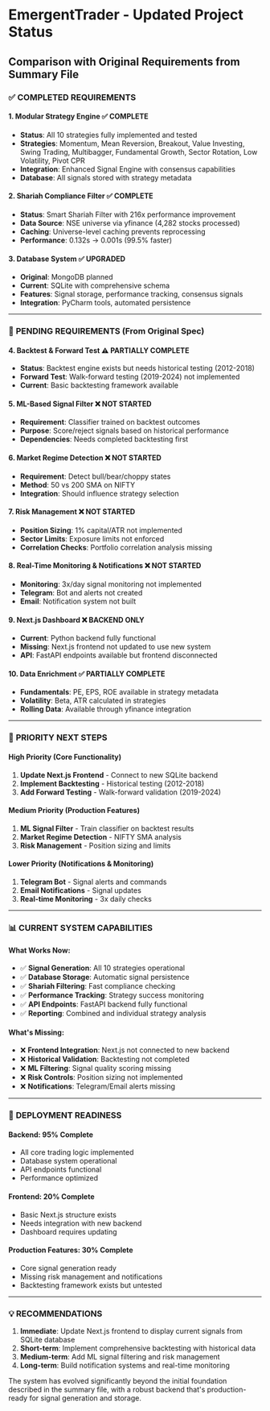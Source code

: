 # EmergentTrader - Updated Project Status
## Comparison with Original Requirements from Summary File

### ✅ **COMPLETED REQUIREMENTS**

#### 1. **Modular Strategy Engine** ✅ COMPLETE
- **Status**: All 10 strategies fully implemented and tested
- **Strategies**: Momentum, Mean Reversion, Breakout, Value Investing, Swing Trading, Multibagger, Fundamental Growth, Sector Rotation, Low Volatility, Pivot CPR
- **Integration**: Enhanced Signal Engine with consensus capabilities
- **Database**: All signals stored with strategy metadata

#### 2. **Shariah Compliance Filter** ✅ COMPLETE  
- **Status**: Smart Shariah Filter with 216x performance improvement
- **Data Source**: NSE universe via yfinance (4,282 stocks processed)
- **Caching**: Universe-level caching prevents reprocessing
- **Performance**: 0.132s → 0.001s (99.5% faster)

#### 3. **Database System** ✅ UPGRADED
- **Original**: MongoDB planned
- **Current**: SQLite with comprehensive schema
- **Features**: Signal storage, performance tracking, consensus signals
- **Integration**: PyCharm tools, automated persistence

---

### 🔄 **PENDING REQUIREMENTS (From Original Spec)**

#### 4. **Backtest & Forward Test** ⚠️ PARTIALLY COMPLETE
- **Status**: Backtest engine exists but needs historical testing (2012-2018)
- **Forward Test**: Walk-forward testing (2019-2024) not implemented
- **Current**: Basic backtesting framework available

#### 5. **ML-Based Signal Filter** ❌ NOT STARTED
- **Requirement**: Classifier trained on backtest outcomes
- **Purpose**: Score/reject signals based on historical performance
- **Dependencies**: Needs completed backtesting first

#### 6. **Market Regime Detection** ❌ NOT STARTED
- **Requirement**: Detect bull/bear/choppy states
- **Method**: 50 vs 200 SMA on NIFTY
- **Integration**: Should influence strategy selection

#### 7. **Risk Management** ❌ NOT STARTED
- **Position Sizing**: 1% capital/ATR not implemented
- **Sector Limits**: Exposure limits not enforced
- **Correlation Checks**: Portfolio correlation analysis missing

#### 8. **Real-Time Monitoring & Notifications** ❌ NOT STARTED
- **Monitoring**: 3x/day signal monitoring not implemented
- **Telegram**: Bot and alerts not created
- **Email**: Notification system not built

#### 9. **Next.js Dashboard** ❌ BACKEND ONLY
- **Current**: Python backend fully functional
- **Missing**: Next.js frontend not updated to use new system
- **API**: FastAPI endpoints available but frontend disconnected

#### 10. **Data Enrichment** ✅ PARTIALLY COMPLETE
- **Fundamentals**: PE, EPS, ROE available in strategy metadata
- **Volatility**: Beta, ATR calculated in strategies
- **Rolling Data**: Available through yfinance integration

---

### 🎯 **PRIORITY NEXT STEPS**

#### **High Priority (Core Functionality)**
1. **Update Next.js Frontend** - Connect to new SQLite backend
2. **Implement Backtesting** - Historical testing (2012-2018)
3. **Add Forward Testing** - Walk-forward validation (2019-2024)

#### **Medium Priority (Production Features)**
1. **ML Signal Filter** - Train classifier on backtest results
2. **Market Regime Detection** - NIFTY SMA analysis
3. **Risk Management** - Position sizing and limits

#### **Lower Priority (Notifications & Monitoring)**
1. **Telegram Bot** - Signal alerts and commands
2. **Email Notifications** - Signal updates
3. **Real-time Monitoring** - 3x daily checks

---

### 📊 **CURRENT SYSTEM CAPABILITIES**

#### **What Works Now:**
- ✅ **Signal Generation**: All 10 strategies operational
- ✅ **Database Storage**: Automatic signal persistence
- ✅ **Shariah Filtering**: Fast compliance checking
- ✅ **Performance Tracking**: Strategy success monitoring
- ✅ **API Endpoints**: FastAPI backend fully functional
- ✅ **Reporting**: Combined and individual strategy analysis

#### **What's Missing:**
- ❌ **Frontend Integration**: Next.js not connected to new backend
- ❌ **Historical Validation**: Backtesting not completed
- ❌ **ML Filtering**: Signal quality scoring missing
- ❌ **Risk Controls**: Position sizing not implemented
- ❌ **Notifications**: Telegram/Email alerts missing

---

### 🚀 **DEPLOYMENT READINESS**

#### **Backend**: 95% Complete
- All core trading logic implemented
- Database system operational
- API endpoints functional
- Performance optimized

#### **Frontend**: 20% Complete  
- Basic Next.js structure exists
- Needs integration with new backend
- Dashboard requires updating

#### **Production Features**: 30% Complete
- Core signal generation ready
- Missing risk management and notifications
- Backtesting framework exists but untested

---

### 💡 **RECOMMENDATIONS**

1. **Immediate**: Update Next.js frontend to display current signals from SQLite database
2. **Short-term**: Implement comprehensive backtesting with historical data
3. **Medium-term**: Add ML signal filtering and risk management
4. **Long-term**: Build notification systems and real-time monitoring

The system has evolved significantly beyond the initial foundation described in the summary file, with a robust backend that's production-ready for signal generation and storage.
